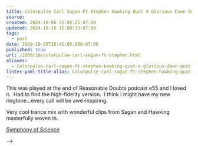 ```yaml
---
title: Colorpulse Carl Sagan Ft Stephen Hawking Quot A Glorious Dawn Quot-
source: 
created: 2024-10-06 21:06:25-07:00
updated: 2024-10-10 15:00:13-07:00
tags:
  - post
date: 2009-10-30T16:41:00.000-07:00
published: true
url: /2009/10/colorpulse-carl-sagan-ft-stephen.html
aliases:
  - Colorpulse-carl-sagan-ft-stephen-hawking-quot-a-glorious-dawn-quot-
linter-yaml-title-alias: Colorpulse-carl-sagan-ft-stephen-hawking-quot-a-glorious-dawn-quot-
---
```



This was played at the end of Reasonable Doubts podcast e55 and I loved it.  Had to find the high-fidelity version.  I think I might have my new ringtone...every call will be awe-inspiring.  
  
Very cool trance mix with wonderful clips from Sagan and Hawking masterfully woven in.  
  
[Symphony of Science](https://www.symphonyofscience.com/l)  
  

<!-- <!-- ![](https://img.zemanta.com/pixy.gif?x-id=b801bd79-891f-8442-903e-59298d794c29) --> -->